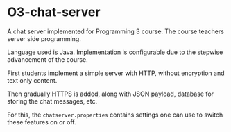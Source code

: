# O3-chat-server

A chat server implemented for Programming 3 course. The course teachers server side programming.

Language used is Java. Implementation is configurable due to the stepwise advancement of the course.

First students implement a simple server with HTTP, without encryption and text only content.

Then gradually HTTPS is added, along with JSON payload, database for storing the chat messages, etc.

For this, the `chatserver.properties` contains settings one can use to switch these features on or off.
